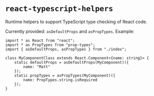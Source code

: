 # `react-typescript-helpers`

Runtime helpers to support TypeScript type checking of React code.

Currently provided: `asDefaultProps` and `asPropTypes`.  Example:

    import * as React from "react";
    import * as PropTypes from "prop-types";
    import { asDefaultProps, asPropTypes } from "./index";

    class MyComponentClass extends React.Component<{name: string}> {
        static defaultProps = asDefaultProps(MyComponent)({
            name: "Matt"
        });
        static propTypes = asPropTypes(MyComponent)({
            name: PropTypes.string.isRequired
        });
    }
